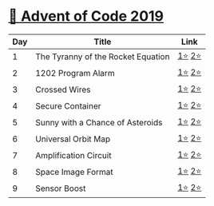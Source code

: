 # [🎄 Advent of Code 2019](https://adventofcode.com/2019)

| Day  | Title | Link |
|--------|-------|------|
|   1    | The Tyranny of the Rocket Equation | [1⭐](https://github.com/ceski23/AdventOfCode/blob/2019/day_1/task_1.py) [2⭐](https://github.com/ceski23/AdventOfCode/blob/2019/day_1/task_2.py)
|   2    | 1202 Program Alarm | [1⭐](https://github.com/ceski23/AdventOfCode/blob/2019/day_2/task_1.py) [2⭐](https://github.com/ceski23/AdventOfCode/blob/2019/day_2/task_2.py)
|   3    | Crossed Wires | [1⭐](https://github.com/ceski23/AdventOfCode/blob/2019/day_3/task_1.py) [2⭐](https://github.com/ceski23/AdventOfCode/blob/2019/day_3/task_2.py)
|   4    | Secure Container | [1⭐](https://github.com/ceski23/AdventOfCode/blob/2019/day_4/task_1.py) [2⭐](https://github.com/ceski23/AdventOfCode/blob/2019/day_4/task_2.py)
|   5    | Sunny with a Chance of Asteroids | [1⭐](https://github.com/ceski23/AdventOfCode/blob/2019/day_5/task_1.py) [2⭐](https://github.com/ceski23/AdventOfCode/blob/2019/day_5/task_2.py)
|   6    | Universal Orbit Map | [1⭐](https://github.com/ceski23/AdventOfCode/blob/2019/day_6/task_1.py) [2⭐](https://github.com/ceski23/AdventOfCode/blob/2019/day_6/task_2.py)
|   7    | Amplification Circuit | [1⭐](https://github.com/ceski23/AdventOfCode/blob/2019/day_7/task_1.py) [2⭐](https://github.com/ceski23/AdventOfCode/blob/2019/day_7/task_2.py)
|   8    | Space Image Format | [1⭐](https://github.com/ceski23/AdventOfCode/blob/2019/day_8/task_1.py) [2⭐](https://github.com/ceski23/AdventOfCode/blob/2019/day_8/task_2.py)
|   9    | Sensor Boost | [1⭐](https://github.com/ceski23/AdventOfCode/blob/2019/day_9/task_1.py) [2⭐](https://github.com/ceski23/AdventOfCode/blob/2019/day_9/task_2.py)